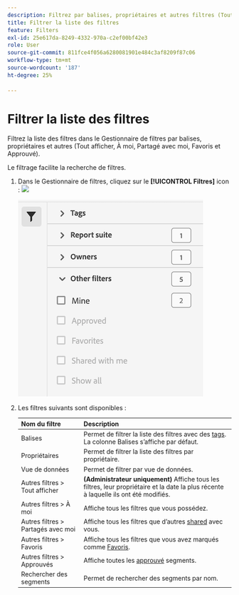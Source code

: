 ```yaml
---
description: Filtrez par balises, propriétaires et autres filtres (Tout afficher, À moi, Partagés avec moi, Favoris et Approuvés).
title: Filtrer la liste des filtres
feature: Filters
exl-id: 25e617da-8249-4332-970a-c2ef00bf42e3
role: User
source-git-commit: 811fce4f056a6280081901e484c3af8209f87c06
workflow-type: tm+mt
source-wordcount: '187'
ht-degree: 25%

---
```


# Filtrer la liste des filtres

Filtrez la liste des filtres dans le Gestionnaire de filtres par balises, propriétaires et autres (Tout afficher, À moi, Partagé avec moi, Favoris et Approuvé).

Le filtrage facilite la recherche de filtres.

1. Dans le Gestionnaire de filtres, cliquez sur le **[!UICONTROL Filtres]** icon :  ![](https://spectrum.adobe.com/static/icons/workflow_18/Smock_Filter_18_N.svg)

   ![Gestionnaire de filtres affichant l’icône Filtres et les filtres disponibles.](assets/filtering.png)

2. Les filtres suivants sont disponibles :

   | Nom du filtre | Description |
   |---|---|
   | Balises | Permet de filtrer la liste des filtres avec des [tags](/help/components/filters/filters-tag.md). La colonne Balises s’affiche par défaut. |
   | Propriétaires | Permet de filtrer la liste des filtres par propriétaire. |
   | Vue de données | Permet de filtrer par vue de données. |
   | Autres filtres > Tout afficher | **(Administrateur uniquement)** Affiche tous les filtres, leur propriétaire et la date la plus récente à laquelle ils ont été modifiés. |
   | Autres filtres > À moi | Affiche tous les filtres que vous possédez. |
   | Autres filtres > Partagés avec moi | Affiche tous les filtres que d’autres [shared](/help/components/filters/filters-share.md) avec vous. |
   | Autres filtres > Favoris | Affiche tous les filtres que vous avez marqués comme [Favoris](/help/components/filters/filters-favorite.md). |
   | Autres filtres > Approuvés | Affiche toutes les [approuvé](/help/components/filters/filters-approve.md) segments. |
   | Rechercher des segments | Permet de rechercher des segments par nom. |
